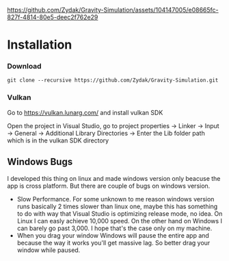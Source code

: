 


https://github.com/Zydak/Gravity-Simulation/assets/104147005/e08665fc-827f-4814-80e5-deec2f762e29



# Installation

### Download
	git clone --recursive https://github.com/Zydak/Gravity-Simulation.git

### Vulkan

Go to https://vulkan.lunarg.com/ and install vulkan SDK

Open the project in Visual Studio, go to project properties -> Linker -> Input -> General -> Additional Library Directories -> Enter the Lib folder path which is in the vulkan SDK directory

## Windows  Bugs
I developed this thing on linux and made windows version only beacuse the app is cross platform. But there are couple of bugs on windows version.

- Slow Performance. For some unknown to me reason windows version runs basically 2 times slower than linux one, maybe this has something to do with way that Visual Studio is optimizing release mode, no idea. On Linux I can easly achieve 10,000 speed. On the other hand on Windows I can barely go past 3,000. I hope that's the case only on my machine.
- When you drag your window Windows will pause the entire app and because the way it works you'll get massive lag. So better drag your window while paused.

